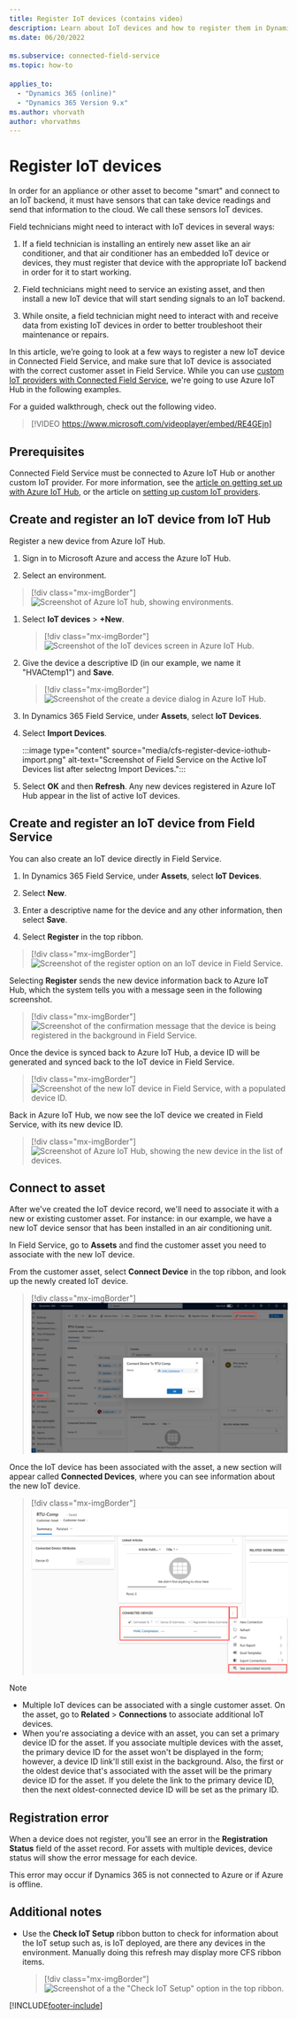 ```yaml
---
title: Register IoT devices (contains video)
description: Learn about IoT devices and how to register them in Dynamics 365 Field Service.
ms.date: 06/20/2022

ms.subservice: connected-field-service
ms.topic: how-to

applies_to: 
  - "Dynamics 365 (online)"
  - "Dynamics 365 Version 9.x"
ms.author: vhorvath
author: vhorvathms
---
```


# Register IoT devices

In order for an appliance or other asset to become "smart" and connect to an IoT backend, it must have sensors that can take device readings and send that information to the cloud. We call these sensors IoT devices.

Field technicians might need to interact with IoT devices in several ways:

1. If a field technician is installing an entirely new asset like an air conditioner, and that air conditioner has an embedded IoT device or devices, they must register that device with the appropriate IoT backend in order for it to start working. 

2. Field technicians might need to service an existing asset, and then install a new IoT device that will start sending signals to an IoT backend.

3. While onsite, a field technician might need to interact with and receive data from existing IoT devices in order to better troubleshoot their maintenance or repairs.

In this article, we’re going to look at a few ways to register a new IoT device in Connected Field Service, and make sure that IoT device is associated with the correct customer asset in Field Service. While you can use [custom IoT providers with Connected Field Service](cfs-custom-iot-provider.md), we're going to use Azure IoT Hub in the following examples.

For a guided walkthrough, check out the following video.

> [!VIDEO https://www.microsoft.com/videoplayer/embed/RE4GEjn]

## Prerequisites

Connected Field Service must be connected to Azure IoT Hub or another custom IoT provider. For more information, see the [article on getting set up with Azure IoT Hub](installation-setup-iothub.md), or the article on [setting up custom IoT providers](cfs-custom-iot-provider.md).

## Create and register an IoT device from IoT Hub

Register a new device from Azure IoT Hub.

1. Sign in to Microsoft Azure and access the Azure IoT Hub.

1. Select an environment.

  > [!div class="mx-imgBorder"]
  > ![Screenshot of Azure IoT hub, showing environments.](./media/cfs-register-device-iothub.png)

1. Select **IoT devices** > **+New**.

   > [!div class="mx-imgBorder"]
   > ![Screenshot of the IoT devices screen in Azure IoT Hub.](./media/cfs-register-device-iothub-new.png)

1. Give the device a descriptive ID (in our example, we name it "HVACtemp1") and **Save**.

   > [!div class="mx-imgBorder"]
   > ![Screenshot of the create a device dialog in Azure IoT Hub.](./media/cfs-register-device-iothub-new-form.png)

1. In Dynamics 365 Field Service, under **Assets**, select **IoT Devices**.

1. Select **Import Devices**.

   :::image type="content" source="media/cfs-register-device-iothub-import.png" alt-text="Screenshot of Field Service on the Active IoT Devices list after selectng Import Devices.":::

1. Select **OK** and then **Refresh**. Any new devices registered in Azure IoT Hub appear in the list of active IoT devices.

## Create and register an IoT device from Field Service

You can also create an IoT device directly in Field Service.

1. In Dynamics 365 Field Service, under **Assets**, select **IoT Devices**.

1. Select **New**.

1. Enter a descriptive name for the device and any other information, then select **Save**.

1. Select **Register** in the top ribbon. 

> [!div class="mx-imgBorder"]
> ![Screenshot of the register option on an IoT device in Field Service.](./media/cfs-register-device-fs-new-register.png)

Selecting **Register** sends the new device information back to Azure IoT Hub, which the system tells you with a message seen in the following screenshot.

> [!div class="mx-imgBorder"]
> ![Screenshot of the confirmation message that the device is being registered in the background in Field Service.](./media/cfs-register-device-fs-new-register2.png)

Once the device is synced back to Azure IoT Hub, a device ID will be generated and synced back to the IoT device in Field Service.

> [!div class="mx-imgBorder"]
> ![Screenshot of the new IoT device in Field Service, with a populated device ID.](./media/cfs-register-device-fs-new-register3.png)

Back in Azure IoT Hub, we now see the IoT device we created in Field Service, with its new device ID. 
 
> [!div class="mx-imgBorder"]
> ![Screenshot of Azure IoT Hub, showing the new device in the list of devices.](./media/cfs-register-device-fs-new-register-iothub.png)

## Connect to asset

After we've created the IoT device record, we'll need to associate it with a new or existing customer asset. For instance: in our example, we have a new IoT device sensor that has been installed in an air conditioning unit.

In Field Service, go to **Assets** and find the customer asset you need to associate with the new IoT device. 

From the customer asset, select **Connect Device** in the top ribbon, and look up the newly created IoT device.

> [!div class="mx-imgBorder"]
> ![Screenshot of the connect device dialog on an asset record in Field Service.](./media/cfs-register-device-fs-associate-asset.png)

Once the IoT device has been associated with the asset, a new section will appear called **Connected Devices**, where you can see information about the new IoT device.

> [!div class="mx-imgBorder"]
> ![Screenshot of the Connected Devices section on the customer asset record in Field Service.](./media/cfs-register-device-fs-associate-asset-more.png)

> [!Note]
>
> - Multiple IoT devices can be associated with a single customer asset. On the asset, go to **Related** > **Connections** to associate additional IoT devices.
> - When you're associating a device with an asset, you can set a primary device ID for the asset. If you associate multiple devices with the asset, the primary device ID for the asset won't be displayed in the form; however, a device ID link'll still exist in the background. Also, the first or the oldest device that's associated with the asset will be the primary device ID for the asset. If you delete the link to the primary device ID, then the next oldest-connected device ID will be set as the primary ID.


## Registration error

When a device does not register, you'll see an error in the **Registration Status** field of the asset record. For assets with multiple devices, device status will show the error message for each device.  
  
This error may occur if Dynamics 365 is not connected to Azure or if Azure is offline.

## Additional notes

- Use the **Check IoT Setup** ribbon button to check for information about the IoT setup such as, is IoT deployed, are there any devices in the environment. Manually doing this refresh may display more CFS ribbon items.

  > [!div class="mx-imgBorder"]
  > ![Screenshot of a the "Check IoT Setup" option in the top ribbon.](./media/cfs-device-check-setup.png)


[!INCLUDE[footer-include](../includes/footer-banner.md)]
